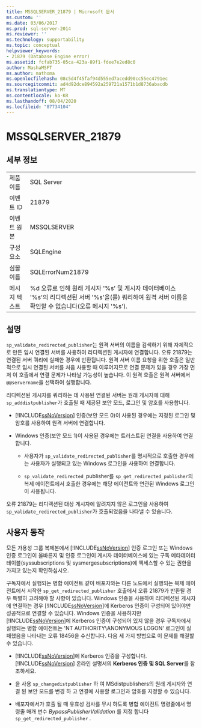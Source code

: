 ```yaml
---
title: MSSQLSERVER_21879 | Microsoft 문서
ms.custom: ''
ms.date: 03/06/2017
ms.prod: sql-server-2014
ms.reviewer: ''
ms.technology: supportability
ms.topic: conceptual
helpviewer_keywords:
- 21879 (Database Engine error)
ms.assetid: fcfab735-05ca-423a-89f1-fdee7e2ed8c0
author: MashaMSFT
ms.author: mathoma
ms.openlocfilehash: 08c5d4f45faf94d555ed7acedd90cc55ec4791ec
ms.sourcegitcommit: ad4d92dce894592a259721a1571b1d8736abacdb
ms.translationtype: MT
ms.contentlocale: ko-KR
ms.lasthandoff: 08/04/2020
ms.locfileid: "87734104"
---
```

# <a name="mssqlserver_21879"></a>MSSQLSERVER_21879
    
## <a name="details"></a>세부 정보  
  
|||  
|-|-|  
|제품 이름|SQL Server|  
|이벤트 ID|21879|  
|이벤트 원본|MSSQLSERVER|  
|구성 요소|SQLEngine|  
|심볼 이름|SQLErrorNum21879|  
|메시지 텍스트|%d 오류로 인해 원래 게시자 '%s' 및 게시자 데이터베이스 '%s'의 리디렉션된 서버 '%s'을(를) 쿼리하여 원격 서버 이름을 확인할 수 없습니다(오류 메시지 '%s').|  
  
## <a name="explanation"></a>설명  
 `sp_validate_redirected_publisher`는 원격 서버의 이름을 검색하기 위해 자체적으로 만든 임시 연결된 서버를 사용하여 리디렉션된 게시자에 연결합니다. 오류 21879는 연결된 서버 쿼리에 실패한 경우에 반환됩니다. 원격 서버 이름 요청을 위한 호출은 일반적으로 임시 연결된 서버를 처음 사용할 때 이루어지므로 연결 문제가 있을 경우 가장 먼저 이 호출에서 연결 문제가 나타날 가능성이 높습니다. 이 원격 호출은 원격 서버에서 `@@servername`을 선택하여 실행합니다.  
  
 리디렉션된 게시자를 쿼리하는 데 사용된 연결된 서버는 원래 게시자에 대해 `sp_adddistpublisher`가 호출될 때 제공된 보안 모드, 로그인 및 암호를 사용합니다.  
  
-   [!INCLUDE[ssNoVersion](../../includes/ssnoversion-md.md)] 인증(보안 모드 0)이 사용된 경우에는 지정된 로그인 및 암호를 사용하여 원격 서버에 연결합니다.  
  
-   Windows 인증(보안 모드 1)이 사용된 경우에는 트러스트된 연결을 사용하여 연결합니다.  
  
    -   사용자가 `sp_validate_redirected_publisher`를 명시적으로 호출한 경우에는 사용자가 실행되고 있는 Windows 로그인을 사용하여 연결합니다.  
  
    -   `sp_validate_redirected_`publisher를 `sp_get_redirected_publisher`의 복제 에이전트에서 호출한 경우에는 해당 에이전트와 연관된 Windows 로그인이 사용됩니다.  
  
 오류 21879는 리디렉션된 대상 게시자에 알려지지 않은 로그인을 사용하여 `sp_validate_redirected_publisher`가 호출되었음을 나타낼 수 있습니다.  
  
## <a name="user-action"></a>사용자 동작  
 모든 가용성 그룹 복제본에서 [!INCLUDE[ssNoVersion](../../includes/ssnoversion-md.md)] 인증 로그인 또는 Windows 인증 로그인이 올바른지 및 인증 로그인이 게시자 데이터베이스에 있는 구독 메타데이터 테이블(syssubscriptions 및 sysmergesubscriptions)에 액세스할 수 있는 권한을 가지고 있는지 확인하십시오.  
  
 구독자에서 실행되는 병합 에이전트 같이 배포자와는 다른 노드에서 실행되는 복제 에이전트에서 시작한 `sp_get_redirected_publisher` 호출에서 오류 21879가 반환될 경우 특별히 고려해야 할 사항이 있습니다. Windows 인증을 사용하여 리디렉션된 게시자에 연결하는 경우 [!INCLUDE[ssNoVersion](../../includes/ssnoversion-md.md)]에 Kerberos 인증이 구성되어 있어야만 성공적으로 연결할 수 있습니다. Windows 인증을 사용하지만 [!INCLUDE[ssNoVersion](../../includes/ssnoversion-md.md)]에 Kerberos 인증이 구성되어 있지 않을 경우 구독자에서 실행되는 병합 에이전트는 'NT AUTHORITY\ANONYMOUS LOGON' 로그인이 실패했음을 나타내는 오류 18456을 수신합니다. 다음 세 가지 방법으로 이 문제를 해결할 수 있습니다.  
  
-   [!INCLUDE[ssNoVersion](../../includes/ssnoversion-md.md)]에 Kerberos 인증을 구성합니다. [!INCLUDE[ssNoVersion](../../includes/ssnoversion-md.md)] 온라인 설명서의 **Kerberos 인증 및 SQL Server**를 참조하세요.  
  
-   을 사용 `sp_changedistpublisher` 하 여 MSdistpublishers의 원래 게시자와 연결 된 보안 모드를 변경 하 고 연결에 사용할 로그인과 암호를 지정할 수 있습니다.  
  
-   배포자에서가 호출 될 때 유효성 검사를 무시 하도록 병합 에이전트 명령줄에서 명령줄 매개 변수 *BypassPublisherValidation* 를 지정 합니다 `sp_get_redirected_publisher` .  
  
  

